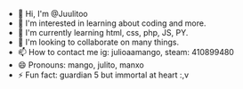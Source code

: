 - 👋 Hi, I'm @Juulitoo
- 👀 I'm interested in learning about coding and more.
- 🌱 I'm currently learning html, css, php, JS, PY.
- 💞️ I'm looking to collaborate on many things.
- 📫 How to contact me ig: julioaamango, 
        steam: 410899480
- 😄 Pronouns: mango, julito, manxo
- ⚡ Fun fact: guardian 5 but immortal at heart :,v

<!---
Juulitoo/Juulitoo is a ✨ special ✨ repository because its `README.md` (this file) appears on your GitHub profile.
You can click the Preview link to take a look at your changes.
--->
